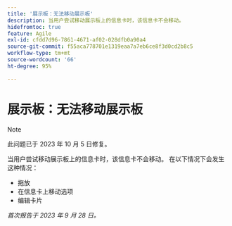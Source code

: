 ```yaml
---
title: '展示板：无法移动展示板'
description: 当用户尝试移动展示板上的信息卡时，该信息卡不会移动。
hidefromtoc: true
feature: Agile
exl-id: cfdd7d96-7861-4671-af02-028dfb0a90a4
source-git-commit: f55aca778701e1319eaa7a7eb6ce8f3d0cd2b8c5
workflow-type: tm+mt
source-wordcount: '66'
ht-degree: 95%

---
```


# 展示板：无法移动展示板

>[!NOTE]
>
>此问题已于 2023 年 10 月 5 日修复。

当用户尝试移动展示板上的信息卡时，该信息卡不会移动。 在以下情况下会发生这种情况：

* 拖放
* 在信息卡上移动选项
* 编辑卡片

_首次报告于 2023 年 9 月 28 日。_
